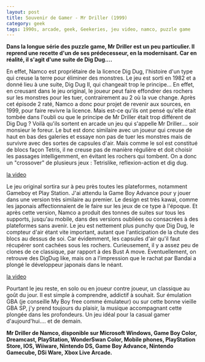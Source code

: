 ```yaml
---
layout: post
title: Souvenir de Gamer - Mr Driller (1999)
category: geek
tags: 1990s, arcade, geek, Geekeries, jeu video, namco, puzzle game
---
```

**Dans la longue série des puzzle game, Mr Driller est un peu particulier. Il reprend une recette d'un de ses prédecesseur, en la modernisant. Car en réalité, il s'agit d'une suite de Dig Dug....**

En effet, Namco est propriétaire de la licence Dig Dug, l'histoire d'un type qui creuse la terre pour éliminer des monstres. Le jeu est sorti en 1982 et a donné lieu à une suite, Dig Dug II, qui changeait trop le principe... En effet, en creusant dans le jeu original, le joueur peut faire effondrer des rochers sur les monstres pour les tuer, contrairement au 2 où la vue change. Après cet épisode 2 raté, Namco a donc pour projet de revenir aux sources, en 1999, pour faire revivre la licence. Mais est-ce qu'ils ont pensé qu'elle était tombée dans l'oubli ou que le principe de Mr Driller était trop différent de Dig Dug ? Voilà qu'ils sortent en arcade un jeu qui s'appelle Mr Driller.... soir monsieur le foreur. Le but est donc similaire avec un joueur qui creuse de haut en bas des galeries et essaye non pas de tuer les monstres mais de survivre avec des sortes de capsules d'air. Mais comme le sol est constitué de blocs façon Tetris, il ne creuse pas de manière régulière et doit choisir les passages intelligemment, en évitant les rochers qui tombent. On a donc un "crossover" de plusieurs jeux : Tetrislike, reflexion-action et dig dug.

[la video](https://www.youtube.com/watch?v=pt3QawOSoqI)

Le jeu original sortira sur à peu près toutes les plateformes, notamment Gameboy et Play Station. J'ai attendu la Game Boy Advance pour y jouer dans une version très similaire au premier. Le design est très kawai, comme les japonais affectionnaient de le faire sur les jeux de ce type à l'époque. Et après cette version, Namco a produit des tonnes de suites sur tous les supports, jusqu'au mobile, dans des versions oubliées ou consacrées à des plateformes sans avenir. Le jeu est nettement plus punchy que Dig Dug, le compteur d'air étant vite important, autant que l'anticipation de la chute des blocs au dessus de soi. Car évidemment, les capsules d'air qu'il faut récupérer sont cachées sous les rochers. Curieusement, il y a assez peu de clones de ce classique, par rapport à des Bust A move. Eventuellement, on retrouve des DigDug like, mais on a l'impression que le rachat par Bandai a plongé le développeur japonais dans le néant.

[la video](https://www.youtube.com/watch?v=bTooimbF5kQ)

Pourtant le jeu reste, en solo ou en joueur contre joueur, un classique au goût du jour. Il est simple à comprendre, addictif à souhait. Sur émulation GBA (je conseille My Boy free comme émulateur) ou sur cette bonne vieille GBA SP, j'y prend toujours du plaisir, la musique accompagnant cette plongée dans les profondeurs. Un jeu idéal pour la casual gamer d'aujourd'hui.... et de demain.

**Mr Driller de Namco, disponible sur Microsoft Windows, Game Boy Color, Dreamcast, PlayStation, WonderSwan Color, Mobile phones, PlayStation Store, IOS, Wiiware, Nintendo DS, Game Boy Advance, Nintendo Gamecube, DSi Ware, Xbox Live Arcade.**
